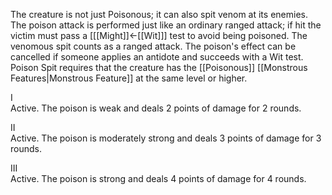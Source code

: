 The creature is not just Poisonous; it can also spit venom at its enemies. The poison attack is performed just like an ordinary ranged attack; if hit the victim must pass a \[[[Might]]←[[Wit]]] test to avoid being poisoned. The venomous spit counts as a ranged attack. The poison's effect can be cancelled if someone applies an antidote and succeeds with a Wit test. Poison Spit requires that the creature has the [[Poisonous]] [[Monstrous Features|Monstrous Feature]] at the same level or higher.

I<br>Active. The poison is weak and deals 2 points of damage for 2 rounds.

II<br>Active. The poison is moderately strong and deals 3 points of damage for 3 rounds.

III<br>Active. The poison is strong and deals 4 points of damage for 4 rounds.